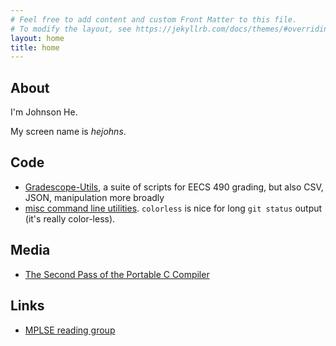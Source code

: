 ```yaml
---
# Feel free to add content and custom Front Matter to this file.
# To modify the layout, see https://jekyllrb.com/docs/themes/#overriding-theme-defaults
layout: home
title: home
---
```

## About
I'm Johnson He.

My screen name is *hejohns*.

## Code
- [Gradescope-Utils](https://github.com/eecs490/gradescope-utils), a suite of scripts for EECS 490 grading, but also CSV, JSON, manipulation more broadly
- [misc command line utilities](https://github.com/hejohns/.rc/tree/master/home/bin).
    `colorless` is nice for long `git status` output (it's really color-less).

## Media
- [The Second Pass of the Portable C Compiler](https://github.com/hejohns/the-second-pass-of-the-portable-c-compiler)

## Links
- [MPLSE reading group](https://mplse-reading-group.github.io/)
